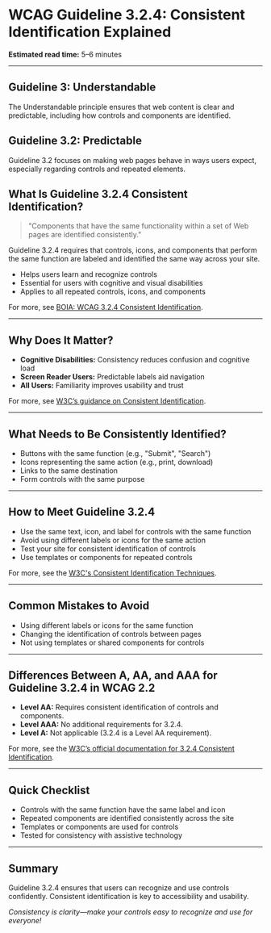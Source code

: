 <!--
title: 3.2.4 - Consistent Identification
series: Making the Web Accessible for All
description: A practical guide to WCAG Guideline 3.2.4 (Consistent Identification)—what it means, why it matters, and how to ensure controls and components are recognizable across your site.
keywords: wcag 3.2.4, consistent identification, accessibility, web standards, user interface, user experience
image: WCAG-Series-3.2.4.png
imageAlt: Blue text on yellow background saying, "Web Content Accessibiilty Guiedlines (WCAG) 3.2.4 Explained, Consistent Identification"
status: published
date: 2025-07-03
excerpt: This guideline ensures controls and components are identified consistently across your site.
previous: /wcag/WCAG-Guideline-3-2-3-Consistent-Navigation-Explained, Guideline 3.2.3 - Consistent Navigation
next: /wcag/WCAG-Guideline-3-2-5-Change-on-Request-Explained, Guideline 3.2.5 - Change on Request
-->

# **WCAG Guideline 3.2.4: Consistent Identification Explained**

**Estimated read time:** 5–6 minutes

---

## **Guideline 3: Understandable**

The Understandable principle ensures that web content is clear and predictable, including how controls and components are identified.

## **Guideline 3.2: Predictable**

Guideline 3.2 focuses on making web pages behave in ways users expect, especially regarding controls and repeated elements.

## **What Is Guideline 3.2.4 Consistent Identification?**

<!-- [Illustration: Website with repeated icons and buttons labeled the same way on every page] -->

> "Components that have the same functionality within a set of Web pages are identified consistently."

Guideline 3.2.4 requires that controls, icons, and components that perform the same function are labeled and identified the same way across your site.

- Helps users learn and recognize controls
- Essential for users with cognitive and visual disabilities
- Applies to all repeated controls, icons, and components

For more, see [BOIA: WCAG 3.2.4 Consistent Identification](https://www.boia.org/wcag2/cp/3.2.4).

---

## **Why Does It Matter?**

<!-- [Infographic: Repeated button, icon, and user with cognitive accessibility icon] -->

- **Cognitive Disabilities:** Consistency reduces confusion and cognitive load
- **Screen Reader Users:** Predictable labels aid navigation
- **All Users:** Familiarity improves usability and trust

For more, see [W3C’s guidance on Consistent Identification](https://www.w3.org/WAI/WCAG22/Understanding/consistent-identification.html).

---

## **What Needs to Be Consistently Identified?**

<!-- [Grid: Buttons, icons, links, and form controls] -->

- Buttons with the same function (e.g., "Submit", "Search")
- Icons representing the same action (e.g., print, download)
- Links to the same destination
- Form controls with the same purpose

---

## **How to Meet Guideline 3.2.4**

<!-- [Side-by-side: Good example (same label and icon for same function) vs. Bad example (different labels/icons for same function)] -->

- Use the same text, icon, and label for controls with the same function
- Avoid using different labels or icons for the same action
- Test your site for consistent identification of controls
- Use templates or components for repeated controls

For more, see the [W3C's Consistent Identification Techniques](https://www.w3.org/WAI/WCAG22/Techniques/general/G197).

---

## **Common Mistakes to Avoid**

<!-- [Do/Don't graphic: Left side with consistent button labels, right side with different labels for same function] -->

- Using different labels or icons for the same function
- Changing the identification of controls between pages
- Not using templates or shared components for controls

---

## **Differences Between A, AA, and AAA for Guideline 3.2.4 in WCAG 2.2**

<!-- [Infographic: Three columns labeled A, AA, AAA with example requirements for each] -->

- **Level AA:** Requires consistent identification of controls and components.
- **Level AAA:** No additional requirements for 3.2.4.
- **Level A:** Not applicable (3.2.4 is a Level AA requirement).

For more, see the [W3C’s official documentation for 3.2.4 Consistent Identification](https://www.w3.org/WAI/WCAG22/Understanding/consistent-identification.html).

---

## **Quick Checklist**

<!-- [Checklist graphic: Icons for button, label, and template] -->

- Controls with the same function have the same label and icon
- Repeated components are identified consistently across the site
- Templates or components are used for controls
- Tested for consistency with assistive technology

---

## **Summary**

<!-- [Illustration: User interacting with consistent controls across a website] -->

Guideline 3.2.4 ensures that users can recognize and use controls confidently. Consistent identification is key to accessibility and usability.


*Consistency is clarity—make your controls easy to recognize and use for everyone!* 

<!-- excerpt: This guideline ensures controls and components are recognizable across your site. -->
